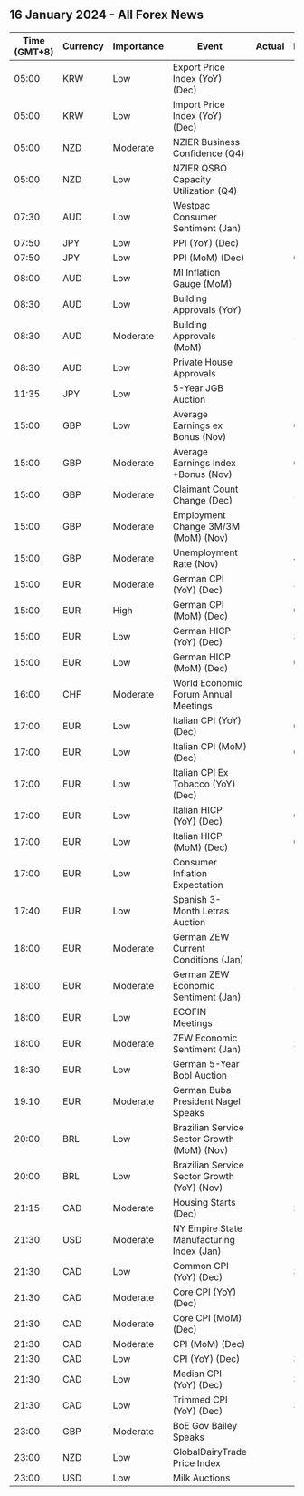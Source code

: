 ## 16 January 2024 - All Forex News

| Time (GMT+8) | Currency | Importance | Event | Actual | Forecast | Previous |
|------|----------|------------|-------|--------|----------|----------|
| 05:00 | KRW | Low | Export Price Index (YoY) (Dec) |  |  | -7.2% |
| 05:00 | KRW | Low | Import Price Index (YoY) (Dec) |  |  | -8.5% |
| 05:00 | NZD | Moderate | NZIER Business Confidence (Q4) |  |  | -52% |
| 05:00 | NZD | Low | NZIER QSBO Capacity Utilization (Q4) |  |  | 87.3% |
| 07:30 | AUD | Low | Westpac Consumer Sentiment (Jan) |  |  | 2.7% |
| 07:50 | JPY | Low | PPI (YoY) (Dec) |  | -0.3% | 0.3% |
| 07:50 | JPY | Low | PPI (MoM) (Dec) |  | 0.0% | 0.2% |
| 08:00 | AUD | Low | MI Inflation Gauge (MoM) |  |  | 0.3% |
| 08:30 | AUD | Low | Building Approvals (YoY) |  | -4.60% | -6.10% |
| 08:30 | AUD | Moderate | Building Approvals (MoM) |  | 1.6% | 7.5% |
| 08:30 | AUD | Low | Private House Approvals |  | -1.7% | 2.2% |
| 11:35 | JPY | Low | 5-Year JGB Auction |  |  | 0.325% |
| 15:00 | GBP | Low | Average Earnings ex Bonus (Nov) |  | 6.6% | 7.3% |
| 15:00 | GBP | Moderate | Average Earnings Index +Bonus (Nov) |  | 6.8% | 7.2% |
| 15:00 | GBP | Moderate | Claimant Count Change (Dec) |  | 18.1K | 16.0K |
| 15:00 | GBP | Moderate | Employment Change 3M/3M (MoM) (Nov) |  |  | 50K |
| 15:00 | GBP | Moderate | Unemployment Rate (Nov) |  | 4.3% | 4.2% |
| 15:00 | EUR | Moderate | German CPI (YoY) (Dec) |  | 3.7% | 3.2% |
| 15:00 | EUR | High | German CPI (MoM) (Dec) |  | 0.1% | -0.4% |
| 15:00 | EUR | Low | German HICP (YoY) (Dec) |  | 3.8% | 2.3% |
| 15:00 | EUR | Low | German HICP (MoM) (Dec) |  | 0.2% | -0.7% |
| 16:00 | CHF | Moderate | World Economic Forum Annual Meetings |  |  |  |
| 17:00 | EUR | Low | Italian CPI (YoY) (Dec) |  | 0.6% | 0.7% |
| 17:00 | EUR | Low | Italian CPI (MoM) (Dec) |  | 0.2% | -0.5% |
| 17:00 | EUR | Low | Italian CPI Ex Tobacco (YoY) (Dec) |  |  | 0.7% |
| 17:00 | EUR | Low | Italian HICP (YoY) (Dec) |  | 0.5% | 0.6% |
| 17:00 | EUR | Low | Italian HICP (MoM) (Dec) |  | 0.2% | -0.6% |
| 17:00 | EUR | Low | Consumer Inflation Expectation |  |  | 10.5 |
| 17:40 | EUR | Low | Spanish 3-Month Letras Auction |  |  | 3.580% |
| 18:00 | EUR | Moderate | German ZEW Current Conditions (Jan) |  | -77.0 | -77.1 |
| 18:00 | EUR | Moderate | German ZEW Economic Sentiment (Jan) |  | 12.7 | 12.8 |
| 18:00 | EUR | Low | ECOFIN Meetings |  |  |  |
| 18:00 | EUR | Moderate | ZEW Economic Sentiment (Jan) |  | 21.9 | 23.0 |
| 18:30 | EUR | Low | German 5-Year Bobl Auction |  |  | 2.560% |
| 19:10 | EUR | Moderate | German Buba President Nagel Speaks |  |  |  |
| 20:00 | BRL | Low | Brazilian Service Sector Growth (MoM) (Nov) |  |  | -0.6% |
| 20:00 | BRL | Low | Brazilian Service Sector Growth (YoY) (Nov) |  |  | -0.4% |
| 21:15 | CAD | Moderate | Housing Starts (Dec) |  | 243.0K | 212.6K |
| 21:30 | USD | Moderate | NY Empire State Manufacturing Index (Jan) |  | -5.00 | -14.50 |
| 21:30 | CAD | Low | Common CPI (YoY) (Dec) |  | 3.8% | 3.9% |
| 21:30 | CAD | Moderate | Core CPI (YoY) (Dec) |  |  | 2.8% |
| 21:30 | CAD | Moderate | Core CPI (MoM) (Dec) |  |  | 0.1% |
| 21:30 | CAD | Moderate | CPI (MoM) (Dec) |  | -0.3% | 0.1% |
| 21:30 | CAD | Low | CPI (YoY) (Dec) |  | 3.3% | 3.1% |
| 21:30 | CAD | Low | Median CPI (YoY) (Dec) |  | 3.4% | 3.4% |
| 21:30 | CAD | Low | Trimmed CPI (YoY) (Dec) |  | 3.5% | 3.5% |
| 23:00 | GBP | Moderate | BoE Gov Bailey Speaks |  |  |  |
| 23:00 | NZD | Low | GlobalDairyTrade Price Index |  |  | 1.2% |
| 23:00 | USD | Low | Milk Auctions |  |  | 3,363.0 |
